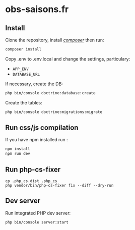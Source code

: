 # obs-saisons.fr

## Install

Clone the repository, install [_composer_](https://getcomposer.org/download/) then run:
```bash
composer install
```

Copy .env to .env.local and change the settings, particulary:
- ```APP_ENV```
- ```DATABASE_URL```

If necessary, create the DB:
```bash
php bin/console doctrine:database:create
```

Create the tables:
```bash
php bin/console doctrine:migrations:migrate
```

## Run css/js compilation

If you have npm installed run :
```bash
npm install
npm run dev
```

## Run php-cs-fixer

```
cp .php_cs.dist .php_cs
php vendor/bin/php-cs-fixer fix --diff --dry-run
```

## Dev server

Run integrated PHP dev server:
```bash
php bin/console server:start
```
